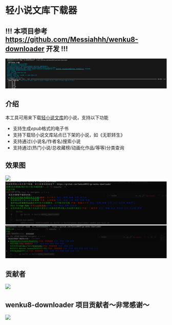 # 轻小说文库下载器

## !!! 本项目参考 https://github.com/Messiahhh/wenku8-downloader 开发 !!!

![](assets/1.png)

## 介绍

本工具可用来下载[轻小说文库](https://www.wenku8.net/index.php)的小说，支持以下功能

- 支持生成*epub*格式的电子书
- 支持下载轻小说文库站点已下架的小说，如《无职转生》
- 支持通过(小说名/作者名)搜索小说
- 支持通过(热门小说/总收藏榜/动画化作品/等等)分类查询

## 效果图

![](assets/2.png)
![](assets/3.png)
![](assets/4.png)

## 贡献者

<a href="https://github.com/SamsonMXVI/go-wenku-downloader/graphs/contributors">
  <img src="https://contrib.rocks/image?repo=SamsonMXVI/go-wenku-downloader" />
</a>

## wenku8-downloader 项目贡献者～非常感谢～

<a href="https://github.com/Messiahhh/wenku8-downloader/graphs/contributors">
  <img src="https://contrib.rocks/image?repo=Messiahhh/wenku8-downloader" />
</a>
